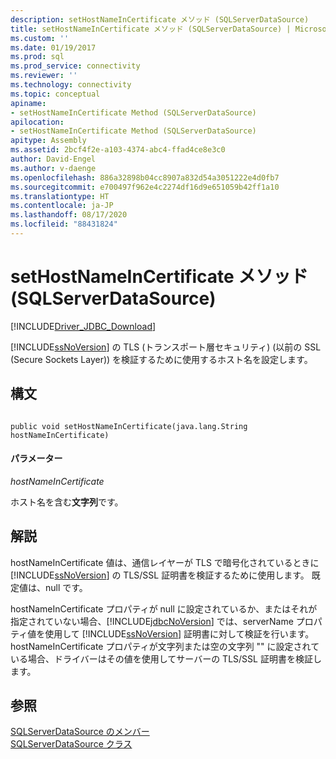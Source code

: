 ```yaml
---
description: setHostNameInCertificate メソッド (SQLServerDataSource)
title: setHostNameInCertificate メソッド (SQLServerDataSource) | Microsoft Docs
ms.custom: ''
ms.date: 01/19/2017
ms.prod: sql
ms.prod_service: connectivity
ms.reviewer: ''
ms.technology: connectivity
ms.topic: conceptual
apiname:
- setHostNameInCertificate Method (SQLServerDataSource)
apilocation:
- setHostNameInCertificate Method (SQLServerDataSource)
apitype: Assembly
ms.assetid: 2bcf4f2e-a103-4374-abc4-ffad4ce8e3c0
author: David-Engel
ms.author: v-daenge
ms.openlocfilehash: 886a32898b04cc8907a832d54a3051222e4d0fb7
ms.sourcegitcommit: e700497f962e4c2274df16d9e651059b42ff1a10
ms.translationtype: HT
ms.contentlocale: ja-JP
ms.lasthandoff: 08/17/2020
ms.locfileid: "88431824"
---
```

# <a name="sethostnameincertificate-method-sqlserverdatasource"></a>setHostNameInCertificate メソッド (SQLServerDataSource)
[!INCLUDE[Driver_JDBC_Download](../../../includes/driver_jdbc_download.md)]

  [!INCLUDE[ssNoVersion](../../../includes/ssnoversion-md.md)] の TLS (トランスポート層セキュリティ) (以前の SSL (Secure Sockets Layer)) を検証するために使用するホスト名を設定します。  
  
## <a name="syntax"></a>構文  
  
```  
  
public void setHostNameInCertificate(java.lang.String hostNameInCertificate)  
```  
  
#### <a name="parameters"></a>パラメーター  
 *hostNameInCertificate*  
  
 ホスト名を含む**文字列**です。  
  
## <a name="remarks"></a>解説  
 hostNameInCertificate 値は、通信レイヤーが TLS で暗号化されているときに [!INCLUDE[ssNoVersion](../../../includes/ssnoversion-md.md)] の TLS/SSL 証明書を検証するために使用します。 既定値は、null です。  
  
 hostNameInCertificate プロパティが null に設定されているか、またはそれが指定されていない場合、[!INCLUDE[jdbcNoVersion](../../../includes/jdbcnoversion_md.md)] では、serverName プロパティ値を使用して [!INCLUDE[ssNoVersion](../../../includes/ssnoversion-md.md)] 証明書に対して検証を行います。 hostNameInCertificate プロパティが文字列または空の文字列 "" に設定されている場合、ドライバーはその値を使用してサーバーの TLS/SSL 証明書を検証します。  
  
## <a name="see-also"></a>参照  
 [SQLServerDataSource のメンバー](../../../connect/jdbc/reference/sqlserverdatasource-members.md)   
 [SQLServerDataSource クラス](../../../connect/jdbc/reference/sqlserverdatasource-class.md)  
  
  
